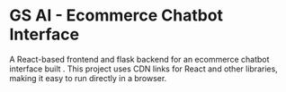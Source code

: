 # GS AI - Ecommerce Chatbot Interface

A React-based frontend and flask backend for an ecommerce chatbot interface built . This project uses CDN links for React and other libraries, making it easy to run directly in a browser.
